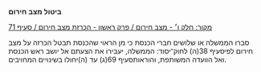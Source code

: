 **ביטול מצב חירום**

[מקור: חלק ו׳ - מצב חירום / פרק ראשון - הכרזת מצב חירום / סעיף 71](https://he.wikisource.org/wiki/תקנון_הכנסת#סעיף_71)

סברו הממשלה או שלושים חברי הכנסת כי מן הראוי שהכנסת תבטל הכרזה על מצב חירום לפיסעיף 38(ה) לחוק־יסוד: הממשלה, יעבירו את הצעתם אל יושב ראש הכנסת ואל הוועדה המשותפת, והוראותסעיף 69(ג) עד (ה)יחולו בשינויים המחויבים.